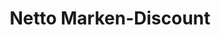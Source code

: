 ---
title: "Netto Marken-Discount"
url: /waldbuettelbrunn/netto-marken-discount/
shop: Supermarkt
---